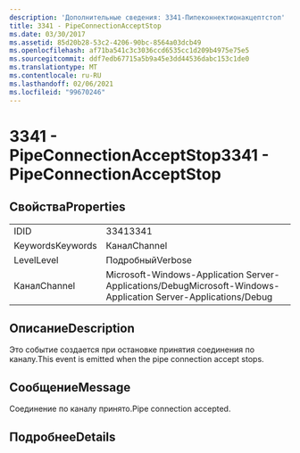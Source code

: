 ```yaml
---
description: 'Дополнительные сведения: 3341-Пипеконнектионакцептстоп'
title: 3341 - PipeConnectionAcceptStop
ms.date: 03/30/2017
ms.assetid: 85d20b28-53c2-4206-90bc-8564a03dcb49
ms.openlocfilehash: af71ba541c3c3036ccd6535cc1d209b4975e75e5
ms.sourcegitcommit: ddf7edb67715a5b9a45e3dd44536dabc153c1de0
ms.translationtype: MT
ms.contentlocale: ru-RU
ms.lasthandoff: 02/06/2021
ms.locfileid: "99670246"
---
```

# <a name="3341---pipeconnectionacceptstop"></a><span data-ttu-id="eb03f-103">3341 - PipeConnectionAcceptStop</span><span class="sxs-lookup"><span data-stu-id="eb03f-103">3341 - PipeConnectionAcceptStop</span></span>

## <a name="properties"></a><span data-ttu-id="eb03f-104">Свойства</span><span class="sxs-lookup"><span data-stu-id="eb03f-104">Properties</span></span>  
  
|||  
|-|-|  
|<span data-ttu-id="eb03f-105">ID</span><span class="sxs-lookup"><span data-stu-id="eb03f-105">ID</span></span>|<span data-ttu-id="eb03f-106">3341</span><span class="sxs-lookup"><span data-stu-id="eb03f-106">3341</span></span>|  
|<span data-ttu-id="eb03f-107">Keywords</span><span class="sxs-lookup"><span data-stu-id="eb03f-107">Keywords</span></span>|<span data-ttu-id="eb03f-108">Канал</span><span class="sxs-lookup"><span data-stu-id="eb03f-108">Channel</span></span>|  
|<span data-ttu-id="eb03f-109">Level</span><span class="sxs-lookup"><span data-stu-id="eb03f-109">Level</span></span>|<span data-ttu-id="eb03f-110">Подробный</span><span class="sxs-lookup"><span data-stu-id="eb03f-110">Verbose</span></span>|  
|<span data-ttu-id="eb03f-111">Канал</span><span class="sxs-lookup"><span data-stu-id="eb03f-111">Channel</span></span>|<span data-ttu-id="eb03f-112">Microsoft-Windows-Application Server-Applications/Debug</span><span class="sxs-lookup"><span data-stu-id="eb03f-112">Microsoft-Windows-Application Server-Applications/Debug</span></span>|  
  
## <a name="description"></a><span data-ttu-id="eb03f-113">Описание</span><span class="sxs-lookup"><span data-stu-id="eb03f-113">Description</span></span>  

 <span data-ttu-id="eb03f-114">Это событие создается при остановке принятия соединения по каналу.</span><span class="sxs-lookup"><span data-stu-id="eb03f-114">This event is emitted when the pipe connection accept stops.</span></span>  
  
## <a name="message"></a><span data-ttu-id="eb03f-115">Сообщение</span><span class="sxs-lookup"><span data-stu-id="eb03f-115">Message</span></span>  

 <span data-ttu-id="eb03f-116">Соединение по каналу принято.</span><span class="sxs-lookup"><span data-stu-id="eb03f-116">Pipe connection accepted.</span></span>  
  
## <a name="details"></a><span data-ttu-id="eb03f-117">Подробнее</span><span class="sxs-lookup"><span data-stu-id="eb03f-117">Details</span></span>
